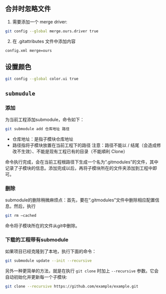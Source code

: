 ## 合并时忽略文件

1. 需要添加一个 merge driver:

```sh
git config --global merge.ours.driver true
```

2. 在 .gitattributes 文件中添加内容

```
config.xml merge=ours
```



## 设置颜色

```sh
git config --global color.ui true
```



## `submudule`

### **添加**

为当前工程添加submodule，命令如下：

```sh
git submodule add 仓库地址 路径
```

* 仓库地址：是指子模块仓库地址
* 路径指将子模块放置在当前工程下的路径    注意：路径不能以 / 结尾（会造成修改不生效）、不能是现有工程已有的目录（不能順利 Clone）

命令执行完成，会在当前工程根路径下生成一个名为“.gitmodules”的文件，其中记录了子模块的信息。添加完成以后，再将子模块所在的文件夹添加到工程中即可。

### **删除**

submodule的删除稍微麻烦点：首先，要在“.gitmodules”文件中删除相应配置信息。然后，执行

```sh
git rm –cached
```

命令将子模块所在的文件从git中删除。

### **下载的工程带有submodule**

如果项目已经克隆到了本地，执行下面的命令：

```sh
git submodule update --init --recursive
```

另外一种更简单的方法，就是在执行 `git clone` 时加上 `--recursive` 参数。它会自动初始化并更新每一个子模块:

```sh
git clone --recursive https://github.com/example/example.git
```



